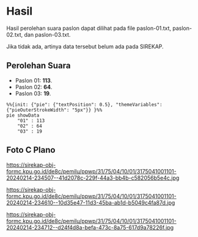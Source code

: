 # Hasil

Hasil perolehan suara paslon dapat dilihat pada file paslon-01.txt, paslon-02.txt, dan paslon-03.txt.

Jika tidak ada, artinya data tersebut belum ada pada SIREKAP.

## Perolehan Suara

 * Paslon 01: **113**.
 * Paslon 02: **64**.
 * Paslon 03: **19**.

```mermaid
%%{init: {"pie": {"textPosition": 0.5}, "themeVariables": {"pieOuterStrokeWidth": "5px"}} }%%
pie showData
    "01" : 113
    "02" : 64
    "03" : 19
```
## Foto C Plano

https://sirekap-obj-formc.kpu.go.id/de8c/pemilu/ppwp/31/75/04/10/01/3175041001101-20240214-234507--41d2078c-229f-44a3-bb4b-c582056b5e4c.jpg

https://sirekap-obj-formc.kpu.go.id/de8c/pemilu/ppwp/31/75/04/10/01/3175041001101-20240214-234610--10d35e47-11d3-45ba-ab1d-b5049c4fa87d.jpg

https://sirekap-obj-formc.kpu.go.id/de8c/pemilu/ppwp/31/75/04/10/01/3175041001101-20240214-234712--d24f4d8a-befa-473c-8a75-617d9a78226f.jpg
